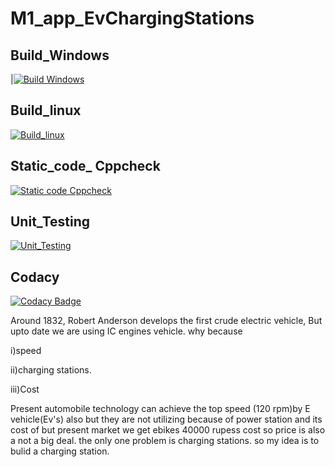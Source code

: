 # M1_app_EvChargingStations
## Build_Windows      

|[![Build Windows](https://github.com/Vamsi-Mudineti/M1_App_EvChargingStations/actions/workflows/build_windows.yml/badge.svg)](https://github.com/Vamsi-Mudineti/M1_App_EvChargingStations/actions/workflows/build_windows.yml)

## Build_linux 

[![Build_linux](https://github.com/Vamsi-Mudineti/M1_App_EvChargingStations/actions/workflows/build_linux.yml/badge.svg)](https://github.com/Vamsi-Mudineti/M1_App_EvChargingStations/actions/workflows/build_linux.yml)

## Static_code_ Cppcheck
 
[![Static code Cppcheck](https://github.com/Vamsi-Mudineti/M1_App_EvChargingStations/actions/workflows/cppcheck.yml/badge.svg)](https://github.com/Vamsi-Mudineti/M1_App_EvChargingStations/actions/workflows/cppcheck.yml)

## Unit_Testing

[![Unit_Testing](https://github.com/Vamsi-Mudineti/M1_App_EvChargingStations/actions/workflows/Unit_testing.yml/badge.svg)](https://github.com/Vamsi-Mudineti/M1_App_EvChargingStations/actions/workflows/Unit_testing.yml)

## Codacy
[![Codacy Badge](https://app.codacy.com/project/badge/Grade/eeec8d4d4d214cd7994be37ffd2adbcf)](https://www.codacy.com/gh/Vamsi-Mudineti/M1_App_EvChargingStations/dashboard?utm_source=github.com&amp;utm_medium=referral&amp;utm_content=Vamsi-Mudineti/M1_App_EvChargingStations&amp;utm_campaign=Badge_Grade)

Around 1832, Robert Anderson develops the first crude electric vehicle, But upto date we are using IC engines vehicle.
why because 

i)speed 

ii)charging stations. 

iii)Cost

Present automobile technology can achieve the top speed (120 rpm)by E vehicle(Ev's) also but they are not utilizing because of power station and its cost of
but present market we get ebikes 40000 rupess cost so price is also a not a big deal. the only one problem is charging stations.
so my idea is to bulid a charging station.
